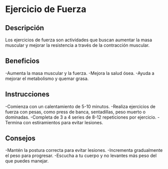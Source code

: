 # Ejercicio de Fuerza

## Descripción
Los ejercicios de fuerza son actividades que buscan aumentar la masa muscular y mejorar la resistencia a través de la contracción muscular.

## Beneficios
-Aumenta la masa muscular y la fuerza.
-Mejora la salud ósea.
-Ayuda a mejorar el metabolismo y quemar grasa.

## Instrucciones
-Comienza con un calentamiento de 5-10 minutos.
-Realiza ejercicios de fuerza con pesas, como press de banca, sentadillas, peso muerto o dominadas.
-Completa de 3 a 4 series de 8-12 repeticiones por ejercicio.
-Termina con estiramientos para evitar lesiones.

## Consejos
-Mantén la postura correcta para evitar lesiones.
-Incrementa gradualmente el peso para progresar.
-Escucha a tu cuerpo y no levantes más peso del que puedes manejar.
